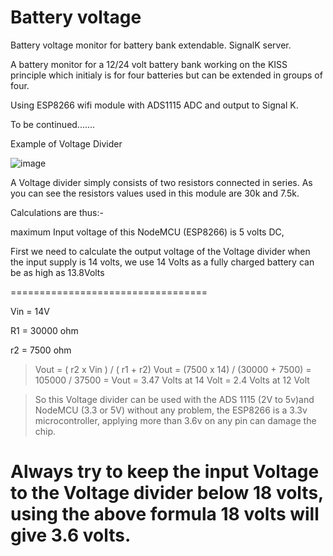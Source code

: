 # Battery voltage 
  Battery voltage monitor for battery bank extendable.
  SignalK server.

  A battery monitor for a 12/24 volt battery bank working on the KISS principle which initialy is for four batteries but can be extended in groups of four.

  Using ESP8266 wifi module with ADS1115 ADC and output to Signal K.

  To be continued.......
  
  
  Example of Voltage Divider

  ![image](https://user-images.githubusercontent.com/31249487/108519770-e0297500-72c1-11eb-8fbb-234a1a7956ee.png)
  
  
  
 A Voltage divider simply consists of two resistors connected in series. As you can see the resistors values used in this module are 30k and 7.5k.
 
 Calculations are thus:-

maximum Input voltage of this NodeMCU (ESP8266) is 5 volts DC,

First we need to calculate the output voltage of the Voltage divider when the input supply is 14 volts, we use 14 Volts as a fully charged battery can be as high as 13.8Volts

==================================

Vin = 14V

R1 = 30000 ohm

r2 = 7500 ohm


 >Vout = ( r2  x  Vin ) / ( r1 + r2) 
 >Vout = (7500 x 14) / (30000 + 7500) 
 >     = 105000 / 37500
 >      =
 >Vout  = 3.47 Volts at 14 Volt
 >      = 2.4 Volts at 12 Volt

>So this Voltage divider can be used with the ADS 1115 (2V to 5v)and NodeMCU (3.3 or 5V) without any problem, the ESP8266 is a 3.3v microcontroller, applying more than 3.6v on any pin can damage the chip.
>
 Always try to keep the input Voltage to the Voltage divider below 18 volts, using the above formula 18 volts will give 3.6 volts.
 =================================================================================================================================
